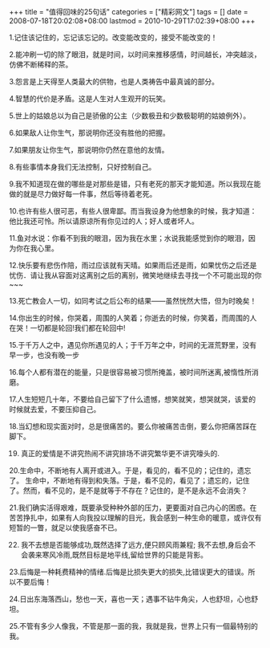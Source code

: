 +++
title = "值得回味的25句话"
categories = ["精彩网文"]
tags = []
date = 2008-07-18T20:02:08+08:00
lastmod = 2010-10-29T17:02:39+08:00
+++



1.记住该记住的，忘记该忘记的。改变能改变的，接受不能改变的！

2.能冲刷一切的除了眼泪，就是时间，以时间来推移感情，时间越长，冲突越淡，仿佛不断稀释的茶。

3.怨言是上天得至人类最大的供物，也是人类祷告中最真诚的部分。

4.智慧的代价是矛盾。这是人生对人生观开的玩笑。



5.世上的姑娘总以为自己是骄傲的公主（少数极丑和少数极聪明的姑娘例外）。

6.如果敌人让你生气，那说明你还没有胜他的把握。

7.如果朋友让你生气，那说明你仍然在意他的友情。

8.有些事情本身我们无法控制，只好控制自己。

9.我不知道现在做的哪些是对那些是错，只有老死的那天才能知道。所以我现在能做的就是尽力做好每一件事，然后等待着老死。

10.也许有些人很可恶，有些人很卑鄙。而当我设身为他想象的时候，我才知道：他比我还可怜。所以请原谅所有你见过的人；好人或者坏人。

11.鱼对水说：你看不到我的眼泪，因为我在水里；水说我能感觉到你的眼泪，因为你在我心里。

12.快乐要有悲伤作陪，雨过应该就有天晴。如果雨后还是雨，如果忧伤之后还是忧伤．请让我从容面对这离别之后的离别，微笑地继续去寻找一个不可能出现的你~~~

13.死亡教会人一切，如同考试之后公布的结果——虽然恍然大悟，但为时晚矣！

14.你出生的时候，你哭着，周围的人笑着；你逝去的时候，你笑着，而周围的人在哭！一切都是轮回!我们都在轮回中!

15.于千万人之中，遇见你所遇见的人；于千万年之中，时间的无涯荒野里，没有早一步，也没有晚一步

16.每个人都有潜在的能量，只是很容易被习惯所掩盖，被时间所迷离,被惰性所消磨。

17.人生短短几十年，不要给自己留下了什么遗憾，想笑就笑，想哭就哭，该爱的时候就去爱，不要压抑自己。

18.当幻想和现实面对时，总是很痛苦的。要么你被痛苦击倒，要么你把痛苦踩在脚下。

19. 真正的爱情是不讲究热闹不讲究排场不讲究繁华更不讲究嚎头的.

20.生命中，不断地有人离开或进入。于是，看见的，看不见的；记住的，遗忘了。 生命中，不断地有得到和失落。于是，看不见的，看见了；遗忘的，记住了。然而，看不见的，是不是就等于不存在？记住的，是不是永远不会消失？

21.我们确实活得艰难，既要承受种种外部的压力，更要面对自己内心的困惑。在苦苦挣扎中，如果有人向我投以理解的目光，我会感到一种生命的暖意，或许仅有短暂的一瞥，就足以使我感奋不已。

22. 我不去想是否能够成功,既然选择了远方,便只顾风雨兼程; 我不去想,身后会不会袭来寒风冷雨,既然目标是地平线,留给世界的只能是背影。

23.后悔是一种耗费精神的情绪.后悔是比损失更大的损失,比错误更大的错误。所以不要后悔！

24.日出东海落西山，愁也一天，喜也一天；遇事不钻牛角尖，人也舒坦，心也舒坦。

25.不管有多少人像我，不管是那一面的我，我就是我，世界上只有一個最特别的我。 